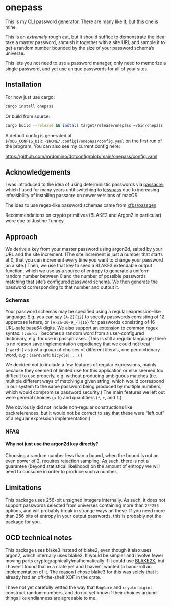 # onepass

This is my CLI password generator. There are many like it, but this one is mine.

This is an _extremely_ rough cut, but it should suffice to demonstrate the idea:
take a master password, shmush it together with a site URI, and sample it to get
a random number bounded by the size of your password schema’s universe.

This lets you not need to use a password manager, only need to memorize a single
password, and yet use unique passwords for all of your sites.

## Installation

For now just use cargo:

```sh
cargo install onepass
```

Or build from source:

```sh
cargo build --release && install target/release/onepass ~/bin/onepass
```

A default config is generated at `${XDG_CONFIG_DIR:-$HOME/.config}/onepass/config.yaml`
on the first run of the program. You can also see my current config here:

<https://github.com/mrdomino/dotconfig/blob/main/onepass/config.yaml>

## Acknowledgements

I was introduced to the idea of using deterministic passwords via [passacre][0],
which I used for many years until switching to [lesspass][1] due to increasing
infeasibility of installing passacre on newer versions of macOS.

The idea to use regex-like password schemas came from [xfbs/passgen][2].

Recommendations on crypto primitives (BLAKE2 and Argon2 in particular) were due
to Justine Tunney.

## Approach

We derive a key from your master password using argon2d, salted by your URL and
the site increment. (The site increment is just a number that starts at 0, that
you can increment every time you want to change your password on a site.) Then,
we use that key to seed a BLAKE3 extendable output function, which we use as a
source of entropy to generate a uniform random number between 0 and the number
of possible passwords matching that site’s configured password schema. We then
generate the password corresponding to that number and output it.

### Schemas

Your password schemas may be specified using a regular expression–like language.
E.g. you can say `[A-Z]{12}` to specify passwords consisting of 12 uppercase
letters, or `[A-Za-z0-9_-]{16}` for passwords consisting of 16 URL-safe base64
digits. We also support an extension to common regex syntax: `[:word:]` becomes
a random word from a user-configured dictionary, e.g. for use in passphrases.
(This is still a regular language; there is no reason save implementation
expediency that we could not treat `[:word:]` as just a group of choices of
different literals, one per dictionary word, e.g.: `(aardvark|bicycle|...)`.)

We decided not to include a few features of regular expressions, mainly because
they seemed of limited use for this application or else seemed too difficult to
use properly, e.g. without producing ambiguous matches (i.e. multiple different
ways of matching a given string, which would correspond in our system to the
same password being produced by multiple numbers, which would compromise
password security.) The main features we left out were general choices (`a|b`)
and quantifiers (`*`, `+`, and `?`.)

(We obviously did not include non-regular constructions like backreferences,
but it would not be correct to say that these were “left out” of a regular
expression implementation.)

### NFAQ

#### Why not just use the argon2d key directly?

Choosing a random number less than a bound, when the bound is not an even power
of 2, requires rejection sampling. As such, there is not a guarantee (beyond
statistical likelihood) on the amount of entropy we will need to consume in
order to produce such a number.

## Limitations

This package uses 256-bit unsigned integers internally. As such, it does not
support passwords selected from universes containing more than `2**256` options,
and will probably break in strange ways on these. If you need more than 256
bits of entropy in your output passwords, this is probably not the package for
you.

## OCD technical notes

This package uses blake3 instead of blake2, even though it also uses argon2,
which internally uses blake2. It would be simpler and involve fewer moving parts
cryptographically/mathematically if it could use [BLAKE2X][3], but I haven’t
found that in a crate yet and I haven’t wanted to hand-roll an implementation
of it. The reason I chose blake3 for this was solely that it already had an
off-the-shelf XOF in the crate.

I have not yet carefully vetted the way that `RngCore` and `crypto-bigint`
construct random numbers, and do not yet know if their choices around things
like endianness are agreeable to me.

[0]: https://github.com/habnabit/passacre
[1]: https://lesspass.com
[2]: https://github.com/xfbs/passgen
[3]: https://www.blake2.net/blake2x.pdf
